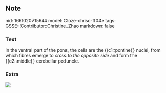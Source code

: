 ## Note
nid: 1661020715644
model: Cloze-chrisc-ff04e
tags: GSSE::!Contributor::Christine_Zhao
markdown: false

### Text
<div>
  <div>
    <div>
      <div>
        In the ventral part of the pons, the cells are the
        {{c1::pontine}} nuclei, from which fibres emerge to
        <i>cross to the opposite side</i> and form the
        {{c2::middle}} cerebellar peduncle.
      </div>
    </div>
  </div>
</div>

### Extra
<img src= 
"1-Afferent-and-efferent-connections-of-the-cerebellum-Main-cerebellar-afferent.png">
